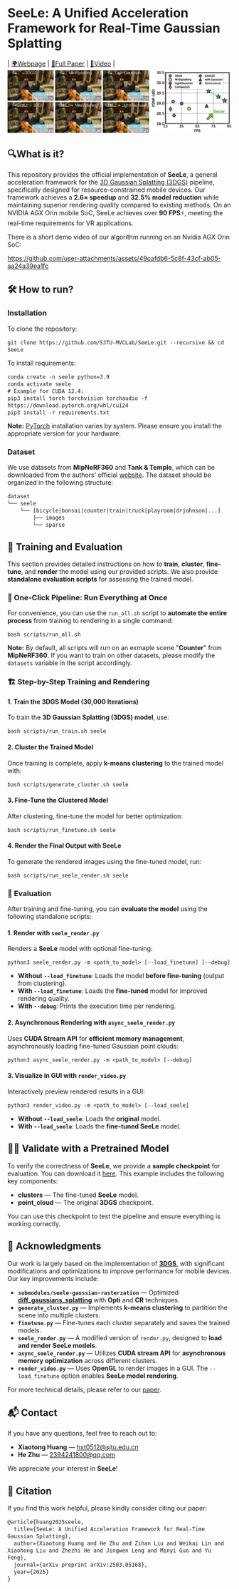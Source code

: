 # SeeLe: A Unified Acceleration Framework for Real-Time Gaussian Splatting
| [🌍Webpage](https://seele-project.netlify.app/) | [📄Full Paper](https://arxiv.org/abs/2503.05168) | [🎥Video](https://github.com/user-attachments/assets/49cafdb6-5c8f-43cf-ab05-aa24a39ea1fc) |
<br>
![Teaser image](assets/teaser.png)

## 🔍What is it?
This repository provides the official implementation of **SeeLe**, a general acceleration framework for the [3D Gaussian Splatting (3DGS)](https://github.com/graphdeco-inria/gaussian-splatting) pipeline, specifically designed for resource-constrained mobile devices. Our framework achieves a **2.6× speedup** and **32.5% model reduction** while maintaining superior rendering quality compared to existing methods. On an NVIDIA AGX Orin mobile SoC, SeeLe achieves over **90 FPS**⚡, meeting the real-time requirements for VR applications.

There is a short demo video of our algorithm running on an Nvidia AGX Orin SoC:

https://github.com/user-attachments/assets/49cafdb6-5c8f-43cf-ab05-aa24a39ea1fc

## 🛠️ How to run?
### Installation
To clone the repository:
```shell
git clone https://github.com/SJTU-MVCLab/SeeLe.git --recursive && cd SeeLe
```
To install requirements:
```shell
conda create -n seele python=3.9
conda activate seele
# Example for CUDA 12.4:
pip3 install torch torchvision torchaudio -f https://download.pytorch.org/whl/cu124
pip3 install -r requirements.txt
```
**Note:** [PyTorch](https://pytorch.org/) installation varies by system. Please ensure you install the appropriate version for your hardware.

### Dataset
We use datasets from **MipNeRF360** and **Tank & Temple**, which can be downloaded from the authors' official [website](https://jonbarron.info/mipnerf360/). The dataset should be organized in the following structure:
```
dataset
└── seele    
    └── [bicycle|bonsai|counter|train|truck|playroom|drjohnson|...]
        ├── images 
        └── sparse
```

## 🚀 Training and Evaluation 
This section provides detailed instructions on how to **train**, **cluster**, **fine-tune**, and **render** the model using our provided scripts. We also provide **standalone evaluation scripts** for assessing the trained model.  

### 🔄 One-Click Pipeline: Run Everything at Once  
For convenience, you can use the `run_all.sh` script to **automate the entire process** from training to rendering in a single command:  
```shell
bash scripts/run_all.sh
```
**Note:** By default, all scripts will run on an exmaple scene "**Counter**" from **MipNeRF360**. If you want to train on other datasets, please modify the `datasets` variable in the script accordingly.

### 🏗️ Step-by-Step Training and Rendering  
#### 1. Train the 3DGS Model (30,000 Iterations)  
To train the **3D Gaussian Splatting (3DGS) model**, use:  
```shell
bash scripts/run_train.sh seele
```

#### 2. Cluster the Trained Model  
Once training is complete, apply **k-means clustering** to the trained model with:  
```shell 
bash scripts/generate_cluster.sh seele
```

#### 3. Fine-Tune the Clustered Model  
After clustering, fine-tune the model for better optimization:  
```shell
bash scripts/run_finetune.sh seele
```

#### 4. Render the Final Output with SeeLe  
To generate the rendered images using the fine-tuned model, run:  
```shell
bash scripts/run_seele_render.sh seele
```

### 🎨 Evaluation  
After training and fine-tuning, you can **evaluate the model** using the following standalone scripts:  

#### 1. Render with `seele_render.py`  
Renders a **SeeLe** model with optional fine-tuning:  
```shell
python3 seele_render.py -m <path_to_model> [--load_finetune] [--debug]
```
- **Without `--load_finetune`**: Loads the model **before fine-tuning** (output from clustering).  
- **With `--load_finetune`**: Loads the **fine-tuned** model for improved rendering quality.  
- **With `--debug`**: Prints the execution time per rendering.
  
#### 2. Asynchronous Rendering with `async_seele_render.py`  
Uses **CUDA Stream API** for **efficient memory management**, asynchronously loading fine-tuned Gaussian point clouds:  
```shell
python3 async_seele_render.py -m <path_to_model> [--debug]
```

#### 3. Visualize in GUI with `render_video.py`  
Interactively preview rendered results in a GUI:  
```shell
python3 render_video.py -m <path_to_model> [--load_seele]
```
- **Without `--load_seele`**: Loads the **original** model.  
- **With `--load_seele`**: Loads the **fine-tuned SeeLe** model.  

## 🏋️‍♂️ Validate with a Pretrained Model  
To verify the correctness of **SeeLe**, we provide a **sample checkpoint** for evaluation. You can download it [here](https://drive.google.com/file/d/1oAwn04VgJ0Qc3hNaNwhTPioyS8hoXyWy/view?usp=sharing). This example includes the following key components:  

- **clusters** — The fine-tuned **SeeLe** model.  
- **point_cloud** — The original **3DGS** checkpoint.  

You can use this checkpoint to test the pipeline and ensure everything is working correctly. 

## 🙏 Acknowledgments  

Our work is largely based on the implementation of **[3DGS](https://github.com/graphdeco-inria/gaussian-splatting)**, with significant modifications and optimizations to improve performance for mobile devices. Our key improvements include:  

- **`submodules/seele-gaussian-rasterzation`** — Optimized **[diff_gaussians_splatting](https://github.com/graphdeco-inria/diff-gaussian-rasterization/tree/9c5c2028f6fbee2be239bc4c9421ff894fe4fbe0)** with **Opti** and **CR** techniques.  
- **`generate_cluster.py`** — Implements **k-means clustering** to partition the scene into multiple clusters.  
- **`finetune.py`** — Fine-tunes each cluster separately and saves the trained models.  
- **`seele_render.py`** — A modified version of `render.py`, designed to **load and render SeeLe models**.  
- **`async_seele_render.py`** — Utilizes **CUDA stream API** for **asynchronous memory optimization** across different clusters.  
- **`render_video.py`** — Uses **OpenGL** to render images in a GUI. The `--load_finetune` option enables **SeeLe model rendering**.  

For more technical details, please refer to our [paper](https://arxiv.org/abs/2503.05168).

## 📬 Contact  
If you have any questions, feel free to reach out to:  

- **Xiaotong Huang** — [hxt0512@sjtu.edu.cn](mailto:hxt0512@sjtu.edu.cn)  
- **He Zhu** — [2394241800@qq.com](mailto:2394241800@qq.com)  

We appreciate your interest in **SeeLe**!  

## 📖 Citation
If you find this work helpful, please kindly consider citing our paper:
```
@article{huang2025seele,
  title={SeeLe: A Unified Acceleration Framework for Real-Time Gaussian Splatting},
  author={Xiaotong Huang and He Zhu and Zihan Liu and Weikai Lin and Xiaohong Liu and Zhezhi He and Jingwen Leng and Minyi Guo and Yu Feng},
  journal={arXiv preprint arXiv:2503.05168},
  year={2025}
}
```
